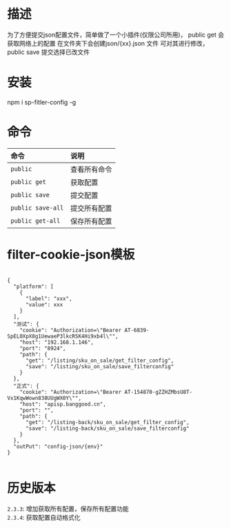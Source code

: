 <!--
 * @Author: wuxunyu
 * @Date: 2020-05-30 10:13:09
 * @LastEditTime: 2020-06-10 10:37:41
--> 
# 描述
为了方便提交json配置文件，简单做了一个小插件(仅限公司所用)，
public get 会获取网络上的配置 在文件夹下会创建json/{xx}.json 文件
可对其进行修改，public save 提交选择已改文件
# 安装
npm i sp-fitler-config -g
# 命令
| 命令 | 说明 |
| :--- | :--- |
| `public` | 查看所有命令 |
| `public get` | 获取配置 |
| `public save` | 提交配置 |
| `public save-all` | 提交所有配置 |
| `public get-all` | 保存所有配置 |
# filter-cookie-json模板
<pre>
    <code>
{  
  "platform": [  
    {  
      "label": "xxx",  
      "value": xxx  
    }  
  ],  
  "测试": {  
    "cookie": "Authorization=\"Bearer AT-6839-SpEL0XpX8g1UewaeP3lkcRSK4Hi9xb4l\"",  
    "host": "192.168.1.146",  
    "port": "8924",  
    "path": {  
      "get": "/listing/sku_on_sale/get_filter_config",  
      "save": "/listing/sku_on_sale/save_filterconfig"  
    }  
  },  
  "正式": {  
    "cookie": "Authorization=\"Bearer AT-154870-gZZHZMbsU8T-Vx1KqwWown838UUgWX0Y\"",  
    "host": "apisp.banggood.cn",  
    "port": "",  
    "path": {  
      "get": "/listing-back/sku_on_sale/get_filter_config",  
      "save": "/listing-back/sku_on_sale/save_filterconfig"  
    }  
  },  
  "outPut": "config-json/{env}"  
}  
    </code>
</pre>

# 历史版本
`2.3.3`: 增加获取所有配置，保存所有配置功能  
`2.3.4`: 获取配置自动格式化  